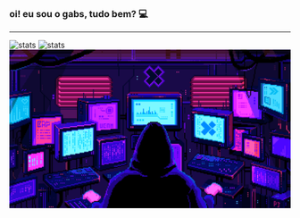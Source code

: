 ### oi! eu sou o gabs, tudo bem? 💻

---

![stats](https://github-readme-stats.vercel.app/api?username=gabsdocompiuter&show_icons=true&theme=synthwave&count_private=true&include_all_commits=true)
![stats](https://github-readme-stats.vercel.app/api/top-langs?username=gabsdocompiuter&theme=synthwave&layout=compact)
![programming](programming.gif)
